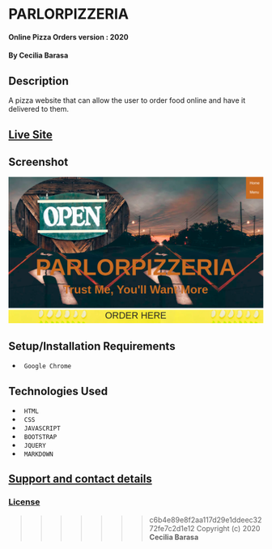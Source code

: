 # PARLORPIZZERIA
#### Online Pizza Orders version : 2020
#### By **Cecilia Barasa**
## Description
A pizza website that can allow the user to order food online and have it delivered to them.
## [Live Site](https://cecibarasa.github.io/Delani-studio/)
## Screenshot
![](shot.png)
## Setup/Installation Requirements
* ` Google Chrome`
## Technologies Used
* ` HTML`
* ` CSS`
* ` JAVASCRIPT`
* ` BOOTSTRAP`
* ` JQUERY`
* ` MARKDOWN`
## [Support and contact details](https://www.linkedin.com/in/cecilia-barasa-4a8311195/)
### [License](https://github.com/cecibarasa/pizza-web/blob/master/license.md)
>>>>>>> c6b4e89e8f2aa117d29e1ddeec3272fe7c2d1e12
Copyright (c) 2020 **Cecilia Barasa**
